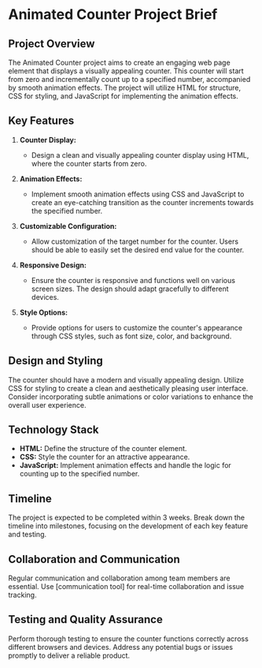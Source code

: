 # Animated Counter Project Brief

## Project Overview

The Animated Counter project aims to create an engaging web page element that displays a visually appealing counter. This counter will start from zero and incrementally count up to a specified number, accompanied by smooth animation effects. The project will utilize HTML for structure, CSS for styling, and JavaScript for implementing the animation effects.

## Key Features

1. **Counter Display:**
   - Design a clean and visually appealing counter display using HTML, where the counter starts from zero.

2. **Animation Effects:**
   - Implement smooth animation effects using CSS and JavaScript to create an eye-catching transition as the counter increments towards the specified number.

3. **Customizable Configuration:**
   - Allow customization of the target number for the counter. Users should be able to easily set the desired end value for the counter.

4. **Responsive Design:**
   - Ensure the counter is responsive and functions well on various screen sizes. The design should adapt gracefully to different devices.

5. **Style Options:**
   - Provide options for users to customize the counter's appearance through CSS styles, such as font size, color, and background.

## Design and Styling

The counter should have a modern and visually appealing design. Utilize CSS for styling to create a clean and aesthetically pleasing user interface. Consider incorporating subtle animations or color variations to enhance the overall user experience.

## Technology Stack

- **HTML:** Define the structure of the counter element.
- **CSS:** Style the counter for an attractive appearance.
- **JavaScript:** Implement animation effects and handle the logic for counting up to the specified number.

## Timeline

The project is expected to be completed within 3 weeks. Break down the timeline into milestones, focusing on the development of each key feature and testing.

## Collaboration and Communication

Regular communication and collaboration among team members are essential. Use [communication tool] for real-time collaboration and issue tracking.

## Testing and Quality Assurance

Perform thorough testing to ensure the counter functions correctly across different browsers and devices. Address any potential bugs or issues promptly to deliver a reliable product.
